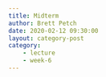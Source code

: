 ```yaml
---
title: Midterm
author: Brett Petch
date: 2020-02-12 09:30:00
layout: category-post
category: 
    - lecture
    - week-6
---
```

